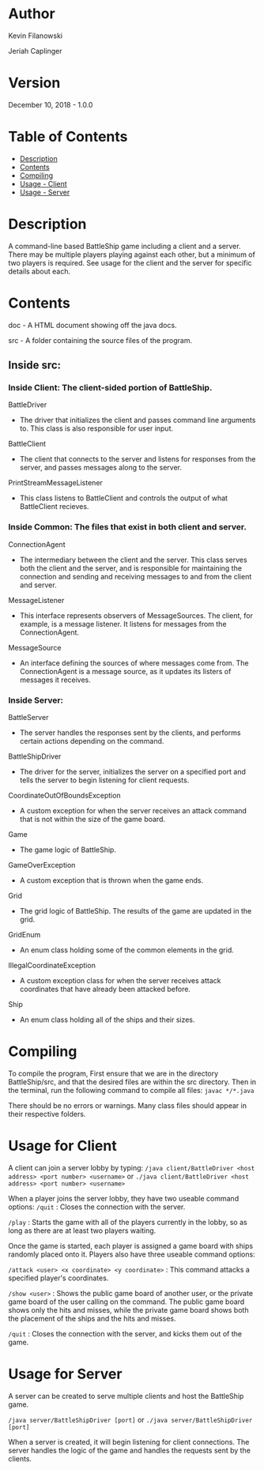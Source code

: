 # Author
Kevin Filanowski

Jeriah Caplinger

# Version
December 10, 2018 - 1.0.0

# Table of Contents
* [Description](#description)
* [Contents](#contents)
* [Compiling](#compiling)
* [Usage - Client](#usage-for-client)
* [Usage - Server](#usage-for-server)

# Description
A command-line based BattleShip game including a client and a server.
There may be multiple players playing against each other, but a minimum of
two players is required. 
See usage for the client and the server for specific details about each.

# Contents
doc - A HTML document showing off the java docs.

src - A folder containing the source files of the program.

## Inside src:

### Inside Client: The client-sided portion of BattleShip.

BattleDriver
* The driver that initializes the client and passes command line
               arguments to. This class is also responsible for user input.
               
BattleClient
* The client that connects to the server and listens for responses
               from the server, and passes messages along to the server.
               
PrintStreamMessageListener
* This class listens to BattleClient and controls the
                            output of what BattleClient recieves.

### Inside Common: The files that exist in both client and server.
ConnectionAgent
* The intermediary between the client and the server. This
                 class serves both the client and the server, and is
                 responsible for maintaining the connection and sending
                 and receiving messages to and from the client and server.
                 
MessageListener
* This interface represents observers of MessageSources.
                 The client, for example, is a message listener. It 
                 listens for messages from the ConnectionAgent.
                 
MessageSource
* An interface defining the sources of where messages come from.
               The ConnectionAgent is a message source, as it updates its
               listers of messages it receives.

### Inside Server: 
BattleServer
* The server handles the responses sent by the clients,
              and performs certain actions depending on the command.
              
BattleShipDriver
* The driver for the server, initializes the server
                  on a specified port and tells the server to begin
                  listening for client requests.
                  
CoordinateOutOfBoundsException
* A custom exception for when the server 
                                receives an attack command that is not 
                                within the size of the game board.
                                
Game
* The game logic of BattleShip.

GameOverException
* A custom exception that is thrown when the game ends.

Grid
* The grid logic of BattleShip. The results of the game are updated
      in the grid.
      
GridEnum
* An enum class holding some of the common elements in the grid.

IllegalCoordinateException
* A custom exception class for when the server
                            receives attack coordinates that have already
                            been attacked before.
                            
Ship
* An enum class holding all of the ships and their sizes.

# Compiling
To compile the program, 
First ensure that we are in the directory BattleShip/src, and that the
desired files are within the src directory.
Then in the terminal, run the following command to compile all files:
`javac */*.java`

There should be no errors or warnings. Many class files should appear
in their respective folders.

# Usage for Client
A client can join a server lobby by typing:
`/java client/BattleDriver <host address> <port number> <username>`
or 
`./java client/BattleDriver <host address> <port number> <username>`

When a player joins the server lobby, they
have two useable command options:
`/quit` : Closes the connection with the server.

`/play` : Starts the game with all of the players currently in the lobby,
        so as long as there are at least two players waiting.

Once the game is started, each player is assigned a game board with ships
randomly placed onto it. Players also have three useable command options:

`/attack <user> <x coordinate> <y coordinate>` : This command attacks a specified
                                               player's coordinates. 
                                               
`/show <user>` : Shows the public game board of another user, or the private
               game board of the user calling on the command. The public
               game board shows only the hits and misses, while the private
               game board shows both the placement of the ships and the hits
               and misses.
               
`/quit` : Closes the connection with the server, and kicks them out of the game.

# Usage for Server
A server can be created to serve multiple clients and host the BattleShip game.

`/java server/BattleShipDriver [port]`
or 
`./java server/BattleShipDriver [port]`

When a server is created, it will begin listening for client connections.
The server handles the logic of the game and handles the requests sent by
the clients.
